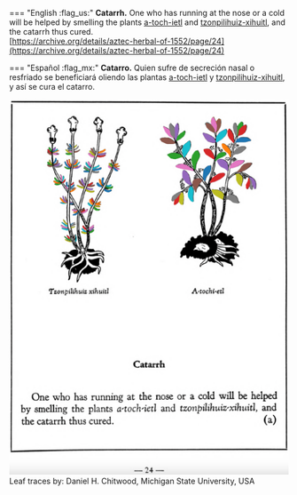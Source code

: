 
=== "English :flag_us:"
    **Catarrh.** One who has running at the nose or a cold will be helped by smelling the plants [a-toch-ietl](A-toch-ietl.md) and [tzonpilihuiz-xihuitl](Tzon-pilihuiz-xihuitl.md), and the catarrh thus cured.  
    [https://archive.org/details/aztec-herbal-of-1552/page/24](https://archive.org/details/aztec-herbal-of-1552/page/24)  


=== "Español :flag_mx:"
    **Catarro.** Quien sufre de secreción nasal o resfriado se beneficiará oliendo las plantas [a-toch-ietl](A-toch-ietl.md) y [tzonpilihuiz-xihuitl](Tzon-pilihuiz-xihuitl.md), y así se cura el catarro.  


![D_p024.png](assets/D_p024.png)  
Leaf traces by: Daniel H. Chitwood, Michigan State University, USA  